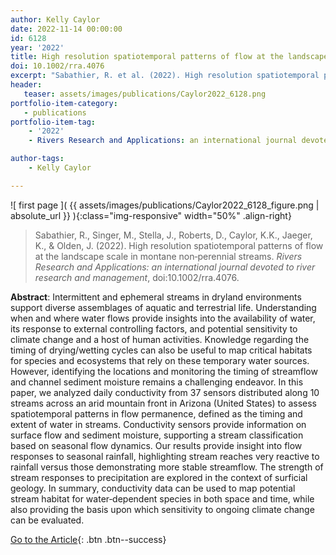 ```yaml
---
author: Kelly Caylor
date: 2022-11-14 00:00:00
id: 6128
year: '2022'
title: High resolution spatiotemporal patterns of flow at the landscape scale in montane non‐perennial streams
doi: 10.1002/rra.4076
excerpt: "Sabathier, R. et al. (2022). High resolution spatiotemporal patterns of flow at the landscape scale in montane non‐perennial streams. _Rivers Research and Applications: an international journal devoted to river research and management_, doi:10.1002/rra.4076."
header:
   teaser: assets/images/publications/Caylor2022_6128.png
portfolio-item-category:
   - publications
portfolio-item-tag:
    - '2022'
    - Rivers Research and Applications: an international journal devoted to river research and management

author-tags:
    - Kelly Caylor

---
```


![ first page ]( {{ assets/images/publications/Caylor2022_6128_figure.png | absolute_url }} ){:class="img-responsive" width="50%" .align-right}

> Sabathier, R., Singer, M., Stella, J., Roberts, D., Caylor, K.K., Jaeger, K., & Olden, J. (2022). High resolution spatiotemporal patterns of flow at the landscape scale in montane non‐perennial streams. _Rivers Research and Applications: an international journal devoted to river research and management_, doi:10.1002/rra.4076.

**Abstract**: Intermittent and ephemeral streams in dryland environments support diverse assemblages of aquatic and terrestrial life. Understanding when and where water flows provide insights into the availability of water, its response to external controlling factors, and potential sensitivity to climate change and a host of human activities. Knowledge regarding the timing of drying/wetting cycles can also be useful to map critical habitats for species and ecosystems that rely on these temporary water sources. However, identifying the locations and monitoring the timing of streamflow and channel sediment moisture remains a challenging endeavor. In this paper, we analyzed daily conductivity from 37 sensors distributed along 10 streams across an arid mountain front in Arizona (United States) to assess spatiotemporal patterns in flow permanence, defined as the timing and extent of water in streams. Conductivity sensors provide information on surface flow and sediment moisture, supporting a stream classification based on seasonal flow dynamics. Our results provide insight into flow responses to seasonal rainfall, highlighting stream reaches very reactive to rainfall versus those demonstrating more stable streamflow. The strength of stream responses to precipitation are explored in the context of surficial geology. In summary, conductivity data can be used to map potential stream habitat for water‐dependent species in both space and time, while also providing the basis upon which sensitivity to ongoing climate change can be evaluated.

[Go to the Article](https://www.doi.org/10.1002/rra.4076){: .btn .btn--success}